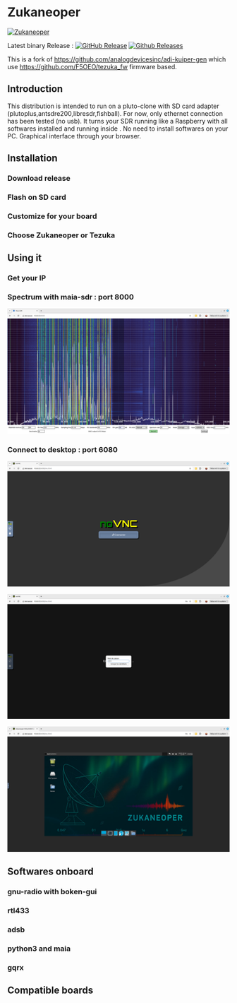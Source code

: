# Zukaneoper
[![Zukaneoper](https://github.com/F5OEO/adi-kuiper-gen/actions/workflows/kuiper2_0-build.yml/badge.svg?branch=main)](https://github.com/F5OEO/adi-kuiper-gen/actions/workflows/kuiper2_0-build.yml)

Latest binary Release : [![GitHub Release](https://img.shields.io/github/release/F5OEO/adi-kuiper-gen.svg)](https://github.com/F5OEO/adi-kuiper-gen/releases/latest)  [![Github Releases](https://img.shields.io/github/downloads/F5OEO/adi-kuiper-gen/total.svg)](https://github.com/F5OEO/adi-kuiper-gen/releases/latest)

This is a fork of https://github.com/analogdevicesinc/adi-kuiper-gen which use https://github.com/F5OEO/tezuka_fw firmware based.

## Introduction

This distribution is intended to run on a pluto-clone with SD card adapter (plutoplus,antsdre200,libresdr,fishball).
For now, only ethernet connection has been tested (no usb).
It turns your SDR running like a Raspberry with all softwares installed and running inside . No need to install softwares on your PC.
Graphical interface through your browser.

## Installation

### Download release

### Flash on SD card

### Customize for your board

### Choose Zukaneoper or Tezuka

## Using it

### Get your IP

### Spectrum with maia-sdr : port 8000
![Maia](/doc/maiaspectrum.png)
### Connect to desktop : port 6080
![novnc](/doc/novnc.png)

![novnc](/doc/novnc-pass.png)

![novnc](/doc/novnc-desktop.png)

## Softwares onboard

### gnu-radio with boken-gui

### rtl433

### adsb

### python3 and maia

### gqrx

## Compatible boards




